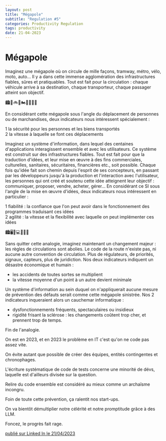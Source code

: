 ```yaml
---
layout: post
title: "Mégapole"
subtitle: "Regulation #5"
categories: Productivity Regulation
tags: productivity
date: 21-04-2023
---
```

# Mégapole


Imaginez une mégapole où on circule de mille façons, tramway, métro, vélo, moto, auto… Il y a dans cette immense agglomération des infrastructures fiables, sûres et pratiquables. Tout est fait pour la circulation : chaque véhicule arrive à sa destination, chaque transporteur, chaque passager atteint son objectif.

🏙🚟🚲🛵🏍🚗🚐🚛🌆
<!--more-->

En considérant cette mégapole sous l'angle du déplacement de personnes ou de marchandises, deux indicateurs nous intéressent spécialement :

1 la sécurité pour les personnes et les biens transportés\
2 la vitesse à laquelle se font ces déplacements

Imaginez un système d'information, dans lequel des centaines d'applications interagissent ensemble et avec les utilisateurs. Ce système est construit sur des infrastructures fiables. Tout est fait pour que la traduction d'idées, et leur mise en œuvre à des fins commerciales, culturelles, sanitaires, sécuritaires, financières etc., soit possible. Chaque fois qu'idée fait son chemin depuis l'esprit de ses concepteurs, en passant par les développeurs jusqu'à la production et l'interaction avec l'utilisateur, les personnes qui ont créé et soutenu cette idée atteignent leur objectif : communiquer, proposer, vendre, acheter, gérer… En considérant ce SI sous l'angle de la mise en œuvre d'idées, deux indicateurs nous intéressent en particulier :

1 fiabilité : la confiance que l'on peut avoir dans le fonctionnement des programmes traduisant ces idées\
2 agilité : la vitesse et la flexibilité avec laquelle on peut implémenter ces idées

🏙🖥📲💻📱📡🌆

Sans quitter cette analogie, imaginez maintenant un changement majeur : les règles de circulations sont abolies. Le code de la route n'existe pas, ni aucune autre convention de circulation. Plus de régulateurs, de priorités, signaux, capteurs, plus de juridiction. Nos deux indicateurs indiquent un désastre économique et humain :

- les accidents de toutes sortes se multiplient
- la vitesse moyenne d'un point à un autre devient minimale

Un système d'information au sein duquel on n'appliquerait aucune mesure de prévention des défauts serait comme cette mégapole sinistrée. Nos 2 indicateurs inqueraient alors un cauchemar informatique :

- dysfonctionnements fréquents, spectaculaires ou insidieux
- rigidité frisant la sclérose : les changements coûtent trop cher, et prennent trop de temps.

Fin de l'analogie.

On est en 2023, et en 2023 le problème en IT c'est qu'on ne code pas assez vite.

On évite autant que possible de créer des équipes, entités contingentes et chronophages.

L'écriture systématique de code de tests concerne une minorité de dévs, laquelle est d'ailleurs divisée sur la question.

Relire du code ensemble est considéré au mieux comme un archaïsme incongru.

Foin de toute cette prévention, ça ralentit nos start-ups.

On va bientôt démultiplier notre célérité et notre promptitude grâce à des LLM.

Foncez, le progrès fait rage.

[publié sur Linked In le 21/04/2023](https://www.linkedin.com/posts/christophe-thibaut-35b4657_prevention-etatdelart-genielogiciel-activity-7055054955010781184-Wxe9?utm_source=share&utm_medium=member_desktop)
